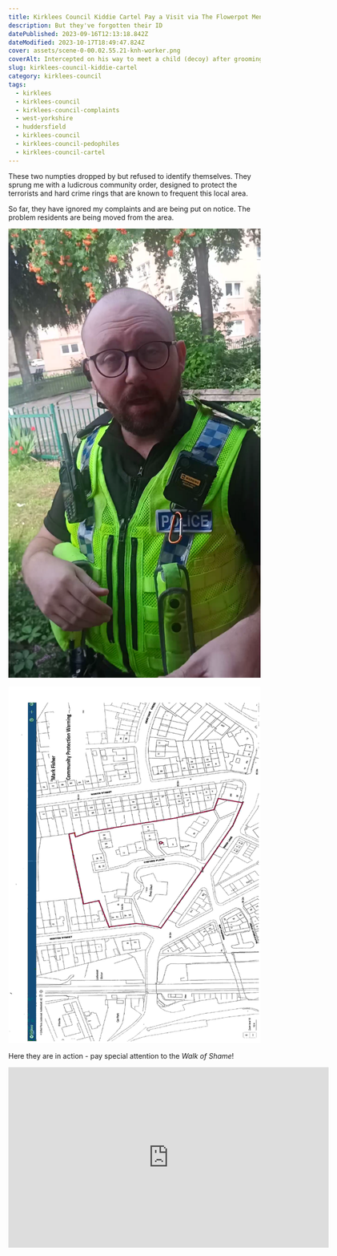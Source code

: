 ```yaml
---
title: Kirklees Council Kiddie Cartel Pay a Visit via The Flowerpot Men
description: But they've forgotten their ID
datePublished: 2023-09-16T12:13:18.842Z
dateModified: 2023-10-17T18:49:47.824Z
cover: assets/scene-0-00.02.55.21-knh-worker.png
coverAlt: Intercepted on his way to meet a child (decoy) after grooming on social media
slug: kirklees-council-kiddie-cartel
category: kirklees-council
tags:
  - kirklees
  - kirklees-council
  - kirklees-council-complaints
  - west-yorkshire
  - huddersfield
  - kirklees-council
  - kirklees-council-pedophiles
  - kirklees-council-cartel
---
```


T﻿hese two numpties dropped by but refused to identify themselves.
They sprung me with a ludicrous community order, designed to protect the terrorists
and hard crime rings that are known to frequent this local area.

So far, they have ignored my complaints and are being put on notice. The problem
residents are being moved from the area.

![PC 1961 Kennedy, Huddersfield - Not fit for purpose](assets/pc-kennedy.png)

![The Flowerpot Men, Kirklees Council complaints](assets/safer-kirklees-3.jpg)

Here they are in action - pay special attention to the *Walk of Shame*!

<iframe width="640" height="360" src="https://www.youtube.com/embed/TW-ZM9X8Etc" title="Bogus Kirklees Council worker tries to censor my social media" frameborder="0" allow="accelerometer; autoplay; clipboard-write; encrypted-media; gyroscope; picture-in-picture; web-share" allowfullscreen></iframe>


